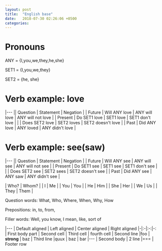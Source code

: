 ```yaml
---
layout: post
title:  "English base"
date:   2018-07-30 02:26:06 +0500
categories: 
---
```


# Pronouns

ANY = {I,you,we,they,he,she}

SET1 = {I,you,we,they}

SET2 = {he, she}

# Verb example: love

|---
|| Question | Statement | Negation |
| Future  | Will ANY love | ANY will love | ANY will not love |
| Present | Do SET1 love   | SET1 love   | SET1 don't love   |
|         | Does SET2 love | SET2 loves  | SET2 doesn't love |
| Past    | Did ANY love | ANY loved | ANY didn't love |

# Verb example: see(saw)

|---
|| Question | Statement | Negation |
| Future  | Will ANY see  | ANY will see | ANY will not see |
| Present | Do SET1 see   | SET1 see  | SET1 don't see    |
|         | Does SET2 see | SET2 sees | SET2 doesn't see  |
| Past    | Did ANY see   | ANY saw   | ANY didn't see    |



| Who?  | Whom? |
| I     | Me    |
| You   | You   |
| He    | Him   |
| She   | Her   |
| We    | Us    |
| They  | Them  |

Question words: What, Who, Where, When, Why, How

Prepositions: in, to, from,

Filler words: Well, you know, I mean, like, sort of


|---
| Default aligned | Left aligned | Center aligned | Right aligned
|-|:-|:-:|-:
| First body part | Second cell | Third cell | fourth cell
| Second line |foo | **strong** | baz
| Third line |quux | baz | bar
|---
| Second body
| 2 line
|===
| Footer row